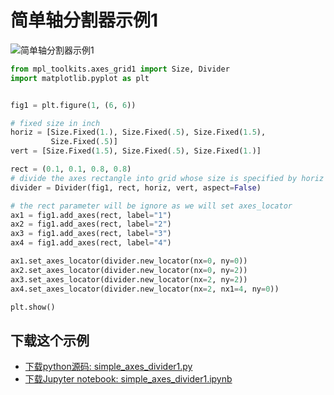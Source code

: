 # 简单轴分割器示例1

![简单轴分割器示例1](https://matplotlib.org/_images/sphx_glr_simple_axes_divider1_001.png)

```python
from mpl_toolkits.axes_grid1 import Size, Divider
import matplotlib.pyplot as plt


fig1 = plt.figure(1, (6, 6))

# fixed size in inch
horiz = [Size.Fixed(1.), Size.Fixed(.5), Size.Fixed(1.5),
         Size.Fixed(.5)]
vert = [Size.Fixed(1.5), Size.Fixed(.5), Size.Fixed(1.)]

rect = (0.1, 0.1, 0.8, 0.8)
# divide the axes rectangle into grid whose size is specified by horiz * vert
divider = Divider(fig1, rect, horiz, vert, aspect=False)

# the rect parameter will be ignore as we will set axes_locator
ax1 = fig1.add_axes(rect, label="1")
ax2 = fig1.add_axes(rect, label="2")
ax3 = fig1.add_axes(rect, label="3")
ax4 = fig1.add_axes(rect, label="4")

ax1.set_axes_locator(divider.new_locator(nx=0, ny=0))
ax2.set_axes_locator(divider.new_locator(nx=0, ny=2))
ax3.set_axes_locator(divider.new_locator(nx=2, ny=2))
ax4.set_axes_locator(divider.new_locator(nx=2, nx1=4, ny=0))

plt.show()
```

## 下载这个示例
            
- [下载python源码: simple_axes_divider1.py](https://matplotlib.org/_downloads/simple_axes_divider1.py)
- [下载Jupyter notebook: simple_axes_divider1.ipynb](https://matplotlib.org/_downloads/simple_axes_divider1.ipynb)